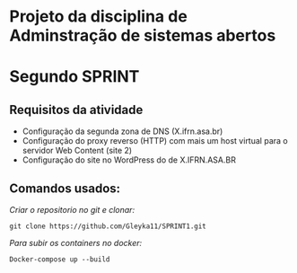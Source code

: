 <!DOCTYPE html>
<html lang="en">
<head>
    <meta charset="UTF-8">
    <meta name="viewport" content="width=device-width, initial-scale=1.0">
    <h1> Projeto da disciplina de Adminstração de sistemas abertos </h1>
    
</head>
<body>
    <h1> Segundo SPRINT </h1>
    <h2>Requisitos da atividade</h2>
    <ul>
        <li>Configuração da segunda zona de DNS (X.ifrn.asa.br)</li>
        <li>Configuração do proxy reverso (HTTP) com mais um host virtual para o servidor Web Content (site 2)</li>
        <li>Configuração do site no WordPress do de X.IFRN.ASA.BR</li>
        
</ul>
</body>
</html>

<h2><b>Comandos usados:</b></h2>

<i>Criar o repositorio no git e clonar:</i>

    git clone https://github.com/Gleyka11/SPRINT1.git

<i>Para subir os containers no docker:</i>

    Docker-compose up --build